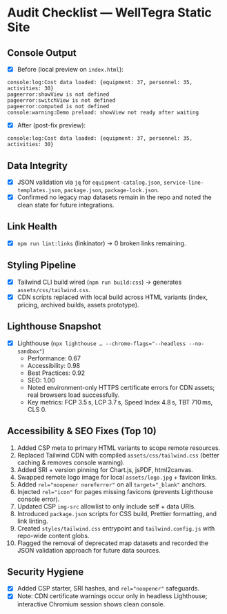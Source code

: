 # Audit Checklist — WellTegra Static Site

## Console Output

- [x] Before (local preview on `index.html`):

```text
console:log:Cost data loaded: {equipment: 37, personnel: 35, activities: 30}
pageerror:showView is not defined
pageerror:switchView is not defined
pageerror:computed is not defined
console:warning:Demo preload: showView not ready after waiting
```

- [x] After (post-fix preview):

```text
console:log:Cost data loaded: {equipment: 37, personnel: 35, activities: 30}
```

## Data Integrity

- [x] JSON validation via `jq` for `equipment-catalog.json`, `service-line-templates.json`, `package.json`, `package-lock.json`.
- [x] Confirmed no legacy map datasets remain in the repo and noted the clean state for future integrations.

## Link Health

- [x] `npm run lint:links` (linkinator) → 0 broken links remaining.

## Styling Pipeline

- [x] Tailwind CLI build wired (`npm run build:css`) → generates `assets/css/tailwind.css`.
- [x] CDN scripts replaced with local build across HTML variants (index, pricing, archived builds, assets prototype).

## Lighthouse Snapshot

- [x] Lighthouse (`npx lighthouse … --chrome-flags="--headless --no-sandbox"`)
  - Performance: 0.67
  - Accessibility: 0.98
  - Best Practices: 0.92
  - SEO: 1.00
  - Noted environment-only HTTPS certificate errors for CDN assets; real browsers load successfully.
  - Key metrics: FCP 3.5 s, LCP 3.7 s, Speed Index 4.8 s, TBT 710 ms, CLS 0.

## Accessibility & SEO Fixes (Top 10)

1. Added CSP meta to primary HTML variants to scope remote resources.
2. Replaced Tailwind CDN with compiled `assets/css/tailwind.css` (better caching & removes console warning).
3. Added SRI + version pinning for Chart.js, jsPDF, html2canvas.
4. Swapped remote logo image for local `assets/logo.jpg` + favicon links.
5. Added `rel="noopener noreferrer"` on all `target="_blank"` anchors.
6. Injected `rel="icon"` for pages missing favicons (prevents Lighthouse console error).
7. Updated CSP `img-src` allowlist to only include self + data URIs.
8. Introduced `package.json` scripts for CSS build, Prettier formatting, and link linting.
9. Created `styles/tailwind.css` entrypoint and `tailwind.config.js` with repo-wide content globs.
10. Flagged the removal of deprecated map datasets and recorded the JSON validation approach for future data sources.

## Security Hygiene

- [x] Added CSP starter, SRI hashes, and `rel="noopener"` safeguards.
- [x] Note: CDN certificate warnings occur only in headless Lighthouse; interactive Chromium session shows clean console.
